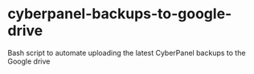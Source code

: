 # cyberpanel-backups-to-google-drive
Bash script to automate uploading the latest CyberPanel backups to the Google drive

